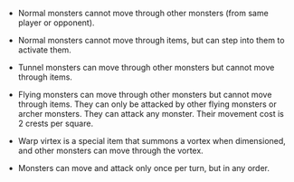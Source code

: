 - Normal monsters cannot move through other monsters (from
same player or opponent).

- Normal monsters cannot move through items, but can step 
into them to activate them.

- Tunnel monsters can move through other monsters but cannot
move through items.

- Flying monsters can move through other monsters but cannot
move through items. They can only be attacked by other flying
monsters or archer monsters. They can attack any monster. 
Their movement cost is 2 crests per square.

- Warp virtex is a special item that summons a vortex when 
dimensioned, and other monsters can move through the vortex.

- Monsters can move and attack only once per turn, but in any
order.
